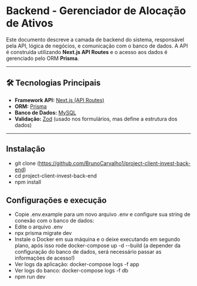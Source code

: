 # Backend - Gerenciador de Alocação de Ativos

Este documento descreve a camada de backend do sistema, responsável pela API, lógica de negócios, e comunicação com o banco de dados. A API é construída utilizando **Next.js API Routes** e o acesso aos dados é gerenciado pelo ORM **Prisma**.

---

## 🛠️ Tecnologias Principais

* **Framework API:** [Next.js (API Routes)](https://nextjs.org/docs/app/building-your-application/routing/route-handlers)
* **ORM:** [Prisma](https://www.prisma.io/)
* **Banco de Dados:** [MySQL](https://www.mysql.com/)
* **Validação:** [Zod](https://zod.dev/) (usado nos formulários, mas define a estrutura dos dados)

---

## Instalação

* git clone (https://github.com/BrunoCarvalho1/project-client-invest-back-end)
* cd project-client-invest-back-end
* npm install

## Configurações e execução 

* Copie .env.example para um novo arquivo .env e configure sua string de conexão com o banco de dados:
* Edite o arquivo .env
* npx prisma migrate dev
* Instale o Docker em sua máquina e o deixe executando em segundo plano, após isso rode docker-compose up -d --build (a depender da configuração do banco de dados, será necessário passar as informações de acesso!)
* Ver logs da aplicação: docker-compose logs -f app
* Ver logs do banco: docker-compose logs -f db
* npm run dev
